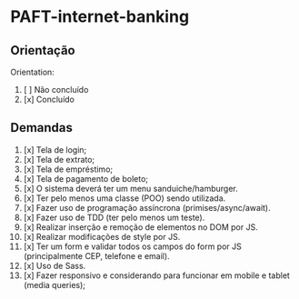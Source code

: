# PAFT-internet-banking
 
## Orientação

Orientation: 
1. [ ] Não concluído
2. [x] Concluído

## Demandas

1. [x] Tela de login;
2. [x] Tela de extrato;
3. [x] Tela de empréstimo;
4. [x] Tela de pagamento de boleto;
5. [x] O sistema deverá ter um menu sanduiche/hamburger.
6. [x] Ter pelo menos uma classe (POO) sendo utilizada.
7. [x] Fazer uso de programação assíncrona (primises/async/await).
8. [x] Fazer uso de TDD (ter pelo menos um teste).
9. [x] Realizar inserção e remoção de elementos no DOM por JS.
10. [x] Realizar modificações de style por JS.
11. [x] Ter um form e validar todos os campos do form por JS (principalmente CEP, telefone e email).
12. [x] Uso de Sass. 
13. [x] Fazer responsivo e considerando para funcionar em mobile e tablet (media queries);